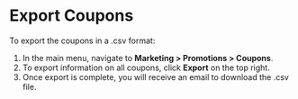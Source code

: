 # Export Coupons

<!-- begin -->

To export the coupons in a .csv format:

1. In the main menu, navigate to **Marketing > Promotions > Coupons**.
2. To export information on all coupons, click **Export** on the top right.
3. Once export is complete, you will receive an email to download the .csv file.

<!-- finish -->
